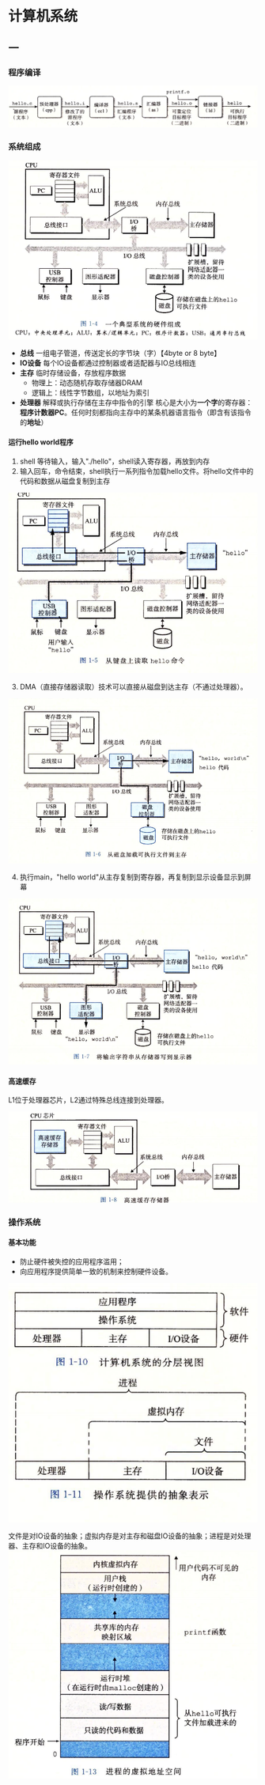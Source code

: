 # 计算机系统
## 一
### 程序编译
![](.img/link.png)
### 系统组成
![](.img/sys.png)

- **总线**
一组电子管道，传送定长的字节块（字）【4byte or 8 byte】
- **IO设备**
每个IO设备都通过控制器或者适配器与IO总线相连
- **主存**
临时存储设备，存放程序数据
  - 物理上：动态随机存取存储器DRAM
  - 逻辑上：线性字节数组，以地址为索引
- **处理器**
解释或执行存储在主存中指令的引擎
核心是大小为**一个字**的寄存器：**程序计数器PC**。任何时刻都指向主存中的某条机器语言指令（即含有该指令的**地址**）

#### 运行hello world程序
1. shell 等待输入，输入"./hello"，shell读入寄存器，再放到内存
2. 输入回车，命令结束，shell执行一系列指令加载hello文件。将hello文件中的代码和数据从磁盘复制到主存

![](.img/hello1.png)

3. DMA（直接存储器读取）技术可以直接从磁盘到达主存（不通过处理器）。

![](.img/hello2.png)


4. 执行main，"hello world"从主存复制到寄存器，再复制到显示设备显示到屏幕

![](.img/hello3.png)

#### 高速缓存
L1位于处理器芯片，L2通过特殊总线连接到处理器。

![](.img/cache.png)

### 操作系统
#### 基本功能
- 防止硬件被失控的应用程序滥用；
- 向应用程序提供简单一致的机制来控制硬件设备。

![](.img/os.png)

文件是对IO设备的抽象；虚拟内存是对主存和磁盘IO设备的抽象；进程是对处理器、主存和IO设备的抽象。
![](.img/addr.png)


